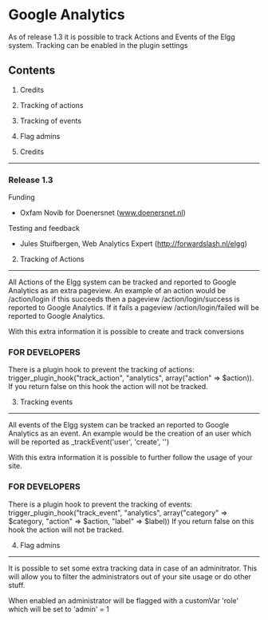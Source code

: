 Google Analytics
================
As of release 1.3 it is possible to track Actions and Events of the Elgg system.
Tracking can be enabled in the plugin settings

Contents
--------

1. Credits
2. Tracking of actions
3. Tracking of events
4. Flag admins


1. Credits
----------
### Release 1.3

Funding
- Oxfam Novib for Doenersnet (www.doenersnet.nl)

Testing and feedback
- Jules Stuifbergen, Web Analytics Expert (http://forwardslash.nl/elgg)

2. Tracking of Actions
----------------------
All Actions of the Elgg system can be tracked and reported to Google Analytics as an extra pageview.
An example of an action would be /action/login if this succeeds then a pageview /action/login/success is reported to Google Analytics.
If it fails a pageview /action/login/failed will be reported to Google Analytics.

With this extra information it is possible to create and track conversions

### FOR DEVELOPERS
There is a plugin hook to prevent the tracking of actions: trigger_plugin_hook("track_action", "analytics", array("action" => $action)).
If you return false on this hook the action will not be tracked.

3. Tracking events
------------------
All events of the Elgg system can be tracked an reported to Google Analytics as an event.
An example would be the creation of an user which will be reported as _trackEvent('user', 'create', '<name>')

With this extra information it is possible to further follow the usage of your site.

### FOR DEVELOPERS
There is a plugin hook to prevent the tracking of events: trigger_plugin_hook("track_event", "analytics", array("category" => $category, "action" => $action, "label" => $label))
If you return false on this hook the action will not be tracked.

4. Flag admins
--------------
It is possible to set some extra tracking data in case of an adminitrator. This will allow you to filter the administrators out of your site usage or do other stuff.

When enabled an administrator will be flagged with a customVar 'role' which will be set to 'admin' = 1